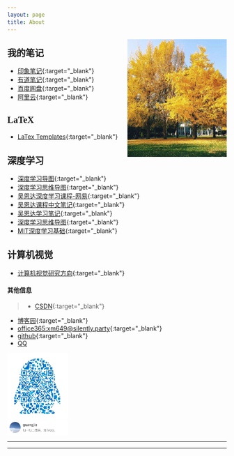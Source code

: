 ```yaml
---
layout: page
title: About
---
```


<a><img src="/res/icon.jpeg" width="228" height="270" align="right"></a>


## <a style="font-family: 微软雅黑"><b> 我的笔记 </b></a>
 - [印象笔记](https://app.yinxiang.com/Home.action?login=true#ses=4&sh=2&sds=2&){:target="_blank"}
 - [有道笔记](https://note.youdao.com/web/#/file/recent/note/){:target="_blank"}
 - [百度网盘](https://pan.baidu.com/disk/home#/all?path=%2F&vmode=list?){:target="_blank"}
 -  [阿里云](https://dc.console.aliyun.com/next/index?spm=5176.12818093.my.ddomain.488716d06WVBPq#/domain/list/all-domain){:target="_blank"}


## <a style="font-family: 微软雅黑"><b> LaTeX </b></a>
- [LaTex Templates](){:target="_blank"}


## <a style="font-family: 微软雅黑"><b> 深度学习</b></a>
- [深度学习导图](http://www.tensorinfinity.com/paper_158.html){:target="_blank"}
- [深度学习思维导图](https://github.com/dformoso/deeplearning-mindmap){:target="_blank"}
- [吴恩达深度学习课程-网易](https://mooc.study.163.com/university/deeplearning_ai#/c){:target="_blank"}
- [吴恩达课程中文笔记](https://kivy-cn.github.io/Stanford-CS-229-CN/#/){:target="_blank"}
- [吴恩达学习笔记](http://www.ai-start.com/dl2017/){:target="_blank"}
- [深度学习思维导图](https://github.com/dformoso/deeplearning-mindmap){:target="_blank"}
- [MIT深度学习基础](https://deeplearning.mit.edu/){:target="_blank"}


## <a style="font-family: 微软雅黑"><b> 计算机视觉</b></a>
- [计算机视觉研究方向](https://mp.weixin.qq.com/s/WNkzfvYtEO5zJoe_-yAPow){:target="_blank"}

#### <a style="font-family: 微软雅黑"><b> 其他信息 </b></a>
> - [CSDN](http://blog.csdn.net/wgj13718925364){:target="_blank"}
 - [博客园](http://www.cnblogs.com/wangguangjie/){:target="_blank"}
 - [office365:xm649@silently.party](https://www.office.com/1/?auth=2&home=1&from=ShellLogo){:target="_blank"}
 - [github](https://github.com/wangguangjie){:target="_blank"}
 - [QQ]()
 <img src="/res/QQ.png" class="qq-picture" width="138" align="center">

  -----------------
  --------------------






